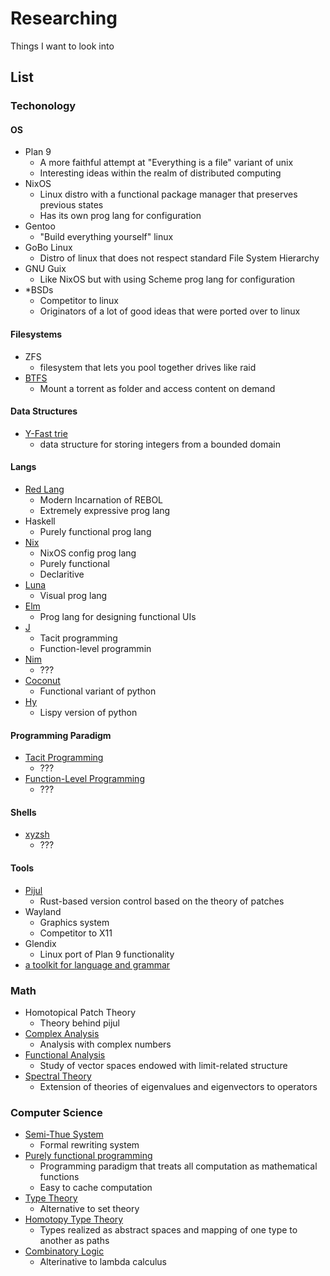 # Researching
Things I want to look into

## List
### Techonology
#### OS
- Plan 9
  - A more faithful attempt at "Everything is a file" variant of unix
  - Interesting ideas within the realm of distributed computing
- NixOS
  - Linux distro with a functional package manager that preserves previous states
  - Has its own prog lang for configuration
- Gentoo
  - "Build everything yourself" linux
- GoBo Linux
  - Distro of linux that does not respect standard File System Hierarchy
- GNU Guix
  - Like NixOS but with using Scheme prog lang for configuration
- *BSDs
  - Competitor to linux
  - Originators of a lot of good ideas that were ported over to linux
#### Filesystems
- ZFS
  - filesystem that lets you pool together drives like raid
- [BTFS](https://github.com/johang/btfs)
  - Mount a torrent as folder and access content on demand
#### Data Structures
- [Y-Fast trie](https://en.wikipedia.org/wiki/Y-fast_trie)
  - data structure for storing integers from a bounded domain
#### Langs
- [Red Lang](https://www.red-lang.org/)
  - Modern Incarnation of REBOL
  - Extremely expressive prog lang
- Haskell
  - Purely functional prog lang
- [Nix](https://nixos.org/nix/manual/#ch-expression-language)
  - NixOS config prog lang
  - Purely functional
  - Declaritive
- [Luna](https://www.luna-lang.org/)
  - Visual prog lang
- [Elm](https://elm-lang.org/)
  - Prog lang for designing functional UIs
- [J](https://en.wikipedia.org/wiki/J_(programming_language))
  - Tacit programming
  - Function-level programmin
- [Nim](https://en.wikipedia.org/wiki/Nim_(programming_language))
  - ???
- [Coconut](http://coconut-lang.org/)
  - Functional variant of python
- [Hy](https://github.com/hylang/hy)
  - Lispy version of python
#### Programming Paradigm
- [Tacit Programming](https://en.wikipedia.org/wiki/Tacit_programming)
  - ???
- [Function-Level Programming](https://en.wikipedia.org/wiki/Function-level_programming)
  - ???
#### Shells
- [xyzsh](https://github.com/ab25cq/xyzsh)
  - ???
#### Tools
- [Pijul](https://pijul.org/)
  - Rust-based version control based on the theory of patches
- Wayland
  - Graphics system
  - Competitor to X11
- Glendix
  - Linux port of Plan 9 functionality
- [a toolkit for language and grammar](http://languagemachine.sourceforge.net/index.html)
### Math
- Homotopical Patch Theory
  - Theory behind pijul
- [Complex Analysis](https://en.wikipedia.org/wiki/Complex_analysis)
  - Analysis with complex numbers
- [Functional Analysis](https://en.wikipedia.org/wiki/Functional_analysis)
  - Study of vector spaces endowed with limit-related structure
- [Spectral Theory](https://en.wikipedia.org/wiki/Spectral_theory)
  - Extension of theories of eigenvalues and eigenvectors to operators
### Computer Science
- [Semi-Thue System](https://en.wikipedia.org/wiki/Semi-Thue_system)
  - Formal rewriting system
- [Purely functional programming](https://en.wikipedia.org/wiki/Purely_functional_programming)
  - Programming paradigm that treats all computation as mathematical functions
  - Easy to cache computation
- [Type Theory](https://en.wikipedia.org/wiki/Type_theory)
  - Alternative to set theory
- [Homotopy Type Theory](https://en.wikipedia.org/wiki/Homotopy_type_theory)
  - Types realized as abstract spaces and mapping of one type to another as paths
- [Combinatory Logic](https://en.wikipedia.org/wiki/Combinatory_logic)
  - Alterinative to lambda calculus